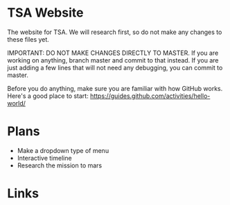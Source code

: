 # TSA Website
The website for TSA.
We will research first, so do not make any changes to these files yet.

IMPORTANT: DO NOT MAKE CHANGES DIRECTLY TO MASTER. If you are working on anything, branch master and commit to that instead.
If you are just adding a few lines that will not need any debugging, you can commit to master.

Before you do anything, make sure you are familiar with how GitHub works. Here's a good place to start: https://guides.github.com/activities/hello-world/

# Plans
* Make a dropdown type of menu
* Interactive timeline
* Research the mission to mars

# Links
